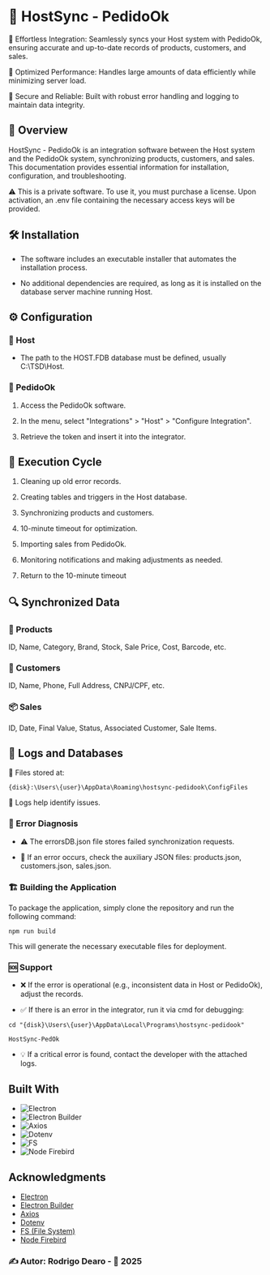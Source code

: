 # 🚀 HostSync - PedidoOk

🔹 Effortless Integration: Seamlessly syncs your Host system with PedidoOk, ensuring accurate and up-to-date records of products, customers, and sales.

🔹 Optimized Performance: Handles large amounts of data efficiently while minimizing server load.

🔹 Secure and Reliable: Built with robust error handling and logging to maintain data integrity.

## 📌 Overview

HostSync - PedidoOk is an integration software between the Host system and the PedidoOk system, synchronizing products, customers, and sales. This documentation provides essential information for installation, configuration, and troubleshooting.

⚠️ This is a private software. To use it, you must purchase a license. Upon activation, an .env file containing the necessary access keys will be provided.

## 🛠 Installation

- The software includes an executable installer that automates the installation process.

- No additional dependencies are required, as long as it is installed on the database server machine running Host.

## ⚙️ Configuration

### 🔹 Host

- The path to the HOST.FDB database must be defined, usually C:\TSD\Host.

### 🔹 PedidoOk

1. Access the PedidoOk software.

2. In the menu, select "Integrations" > "Host" > "Configure Integration".

3. Retrieve the token and insert it into the integrator.

## 🔄 Execution Cycle

1. Cleaning up old error records.

2. Creating tables and triggers in the Host database.

3. Synchronizing products and customers.

4. 10-minute timeout for optimization.

5. Importing sales from PedidoOk.

6. Monitoring notifications and making adjustments as needed.

7. Return to the 10-minute timeout

## 🔍 Synchronized Data

### 🛒 Products

ID, Name, Category, Brand, Stock, Sale Price, Cost, Barcode, etc.

### 👥 Customers

ID, Name, Phone, Full Address, CNPJ/CPF, etc.

### 📦 Sales

ID, Date, Final Value, Status, Associated Customer, Sale Items.

## 📁 Logs and Databases

📍 Files stored at:

```{disk}:\Users\{user}\AppData\Roaming\hostsync-pedidook\ConfigFiles```

📝 Logs help identify issues.

### 🚨 Error Diagnosis

- ⚠️ The errorsDB.json file stores failed synchronization requests.

- 📂 If an error occurs, check the auxiliary JSON files: products.json, customers.json, sales.json.

### 🏗️ Building the Application

To package the application, simply clone the repository and run the following command:

```npm run build```

This will generate the necessary executable files for deployment.

### 🆘 Support

- ❌ If the error is operational (e.g., inconsistent data in Host or PedidoOk), adjust the records.

- ✅ If there is an error in the integrator, run it via cmd for debugging:

```cd "{disk}\Users\{user}\AppData\Local\Programs\hostsync-pedidook"```

```HostSync-PedOk```

- 💡 If a critical error is found, contact the developer with the attached logs.

## Built With

* ![Electron](https://img.shields.io/badge/electron-%2347848F.svg?style=for-the-badge&logo=electron&logoColor=white)
* ![Electron Builder](https://img.shields.io/badge/electron--builder-%23007ACC.svg?style=for-the-badge&logo=appveyor&logoColor=white)
* ![Axios](https://img.shields.io/badge/axios-%23323330.svg?style=for-the-badge&logo=axios&logoColor=white)
* ![Dotenv](https://img.shields.io/badge/dotenv-%23008080.svg?style=for-the-badge&logo=dotenv&logoColor=white)
* ![FS](https://img.shields.io/badge/fs-%23000000.svg?style=for-the-badge&logo=folder&logoColor=white)
* ![Node Firebird](https://img.shields.io/badge/node--firebird-%23FF5733.svg?style=for-the-badge&logo=firebird&logoColor=white)

## Acknowledgments

* [Electron](https://www.electronjs.org/)
* [Electron Builder](https://www.electron.build/)
* [Axios](https://github.com/axios/axios)
* [Dotenv](https://github.com/motdotla/dotenv)
* [FS (File System)](https://nodejs.org/api/fs.html)
* [Node Firebird](https://github.com/xdenser/node-firebird)


### ✍️ Autor: Rodrigo Dearo - 📅 2025
